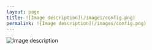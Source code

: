 ```yaml
---
layout: page
title: ![Image description](/images/config.png)
permalink: ![Image description](/images/config.png)
---
```


![Image description](/images/config.png)
